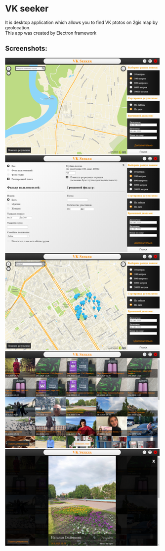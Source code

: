 # VK seeker
It is desktop application which allows you to find VK ptotos on 2gis map by geolocation.  
This app was created by Electron framework

## Screenshots:

<img src="screenshots/one.PNG" width=500 >

<img src="screenshots/two.PNG" width=500 >

<img src="screenshots/three.PNG" width=500 >

<img src="screenshots/four.PNG" width=500 >

<img src="screenshots/five.PNG" width=500 >
